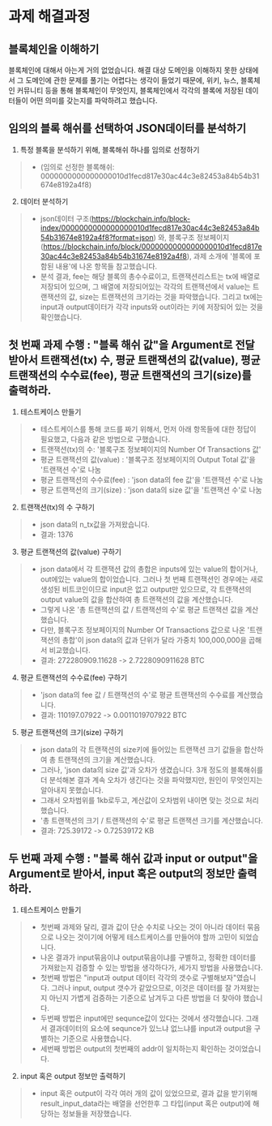 # 과제 해결과정

## 블록체인을 이해하기
블록체인에 대해서 아는게 거의 없었습니다. 해결 대상 도메인을 이해하지 못한 상태에서 그 도메인에 관한 문제를 풀기는 어렵다는 생각이 들었기 때문에, 위키, 뉴스, 블록체인 커뮤니티 등을 통해 블록체인이 무엇인지, 블록체인에서 각각의 블록에 저장된 데이터들이 어떤 의미를 갖는지를 파악하려고 했습니다.

## 임의의 블록 해쉬를 선택하여 JSON데이터를 분석하기
1. 특정 블록을 분석하기 위해, 블록해쉬 하나를 임의로 선정하기
>+ (임의로 선정한 블록해쉬: 0000000000000000010d1fecd817e30ac44c3e82453a84b54b31674e8192a4f8)
2. 데이터 분석하기
>+ json데이터 구조(https://blockchain.info/block-index/0000000000000000010d1fecd817e30ac44c3e82453a84b54b31674e8192a4f8?format=json) 와,
블록구조 정보페이지(https://blockchain.info/block/0000000000000000010d1fecd817e30ac44c3e82453a84b54b31674e8192a4f8), 과제 소개에 '블록에 포함된 내용'에 나온 항목들 참고했습니다.
>+ 분석 결과, fee는 해당 블록의 총수수료이고, 트랜잭션리스트는 tx에 배열로 저장되어 있으며, 그 배열에 저장되어있는 각각의 트랜잭션에서 value는 트랜잭션의 값, size는 트랜잭션의 크기라는 것을 파악했습니다. 그리고 tx에는 input과 output데이터가 각각 inputs와 out이라는 키에 저장되어 있는 것을 확인했습니다.

## 첫 번째 과제 수행 : "블록 해쉬 값"을 Argument로 전달 받아서 트랜잭션(tx) 수, 평균 트랜잭션의 값(value), 평균 트랜잭션의 수수료(fee), 평균 트랜잭션의 크기(size)를 출력하라.
1. 테스트케이스 만들기
>+ 테스트케이스를 통해 코드를 짜기 위해서, 먼저 아래 항목들에 대한 정답이 필요했고, 다음과 같은 방법으로 구했습니다.
>+ 트랜잭션(tx)의 수: '블록구조 정보페이지의 Number Of Transactions 값'
>+ 평균 트랜잭션의 값(value) : '블록구조 정보페이지의 Output Total 값'을 '트랜잭션 수'로 나눔
>+ 평균 트랜잭션의 수수료(fee) : 'json data의 fee 값'을 '트랜잭션 수'로 나눔
>+ 평균 트랜잭션의 크기(size) : 'json data의 size 값'을 '트랜잭션 수'로 나눔


2. 트랜잭션(tx)의 수 구하기
>+ json data의 n_tx값을 가져왔습니다.
>+ 결과: 1376

3. 평균 트랜잭션의 값(value) 구하기
>+ json data에서 각 트랜잭션 값의 총합은 inputs에 있는 value의 합이거나, out에있는 value의 합이었습니다. 그러나 첫 번째 트랜잭션인 경우에는 새로 생성된 비트코인이므로 input은 없고 output만 있으므로, 각 트랜잭션의 output value의 값을 합산하여 총 트랜잭션의 값을 계산했습니다. 
>+ 그렇게 나온 '총 트랜잭션의 값 / 트랜잭션의 수'로 평균 트랜잭션 값을 계산했습니다.
>+ 다만, 블록구조 정보페이지의 Number Of Transactions 값으로 나온 '트랜잭션의 총합'이 json data의 값과 단위가 달라 가중치 100,000,000을 곱해서 비교했습니다.
>+ 결과: 272280909.11628 -> 2.7228090911628 BTC

4. 평균 트랜잭션의 수수료(fee) 구하기
>+ 'json data의 fee 값 / 트랜잭션의 수'로 평균 트랜잭션의 수수료를 계산했습니다.
>+ 결과: 110197.07922 -> 0.0011019707922 BTC

5. 평균 트랜잭션의 크기(size) 구하기
>+ json data의 각 트랜잭션의 size키에 들어있는 트랜잭션 크기 값들을 합산하여 총 트랜잭션의 크기을 계산했습니다. 
>+ 그러나, 'json data의 size 값'과 오차가 생겼습니다. 3개 정도의 블록해쉬를 더 분석해본 결과 계속 오차가 생긴다는 것을 파악했지만, 원인이 무엇인지는 알아내지 못했습니다.
>+ 그래서 오차범위를 1kb로두고, 계산값이 오차범위 내이면 맞는 것으로 처리했습니다.
>+ '총 트랜잭션의 크기 / 트랜잭션의 수'로 평균 트랜잭션 크기를 계산했습니다.
>+ 결과: 725.39172 -> 0.72539172 KB

## 두 번째 과제 수행 : "블록 해쉬 값과 input or output"을 Argument로 받아서, input 혹은 output의 정보만 출력하라.
1. 테스트케이스 만들기
>+ 첫번째 과제와 달리, 결과 값이 단순 수치로 나오는 것이 아니라 데이터 묶음으로 나오는 것이기에 어떻게 테스트케이스를 만들어야 할까 고민이 되었습니다.
>+ 나온 결과가 input묶음이냐 output묶음이냐를 구별하고, 정확한 데이터를 가져왔는지 검증할 수 있는 방법을 생각하다가, 세가지 방법을 사용했습니다.
>+ 첫번째 방법은 "input과 output 데이터 각각의 갯수로 구별해보자"였습니다. 그러나 input, output 갯수가 같았으므로, 이것은 데이터를 잘 가져왔는지 아닌지 가볍게 검증하는 기준으로 남겨두고 다른 방법을 더 찾아야 했습니다.
>+ 두번째 방법은 input에만 sequnce값이 있다는 것에서 생각했습니다. 그래서 결과데이터의 요소에 sequnce가 있느냐 없느냐를 input과 output을 구별하는 기준으로 사용했습니다.
>+ 세번째 방법은 output의 첫번째의 addr이 일치하는지 확인하는 것이었습니다.

2. input 혹은 output 정보만 출력하기
>+ input 혹은 output이 각각 여러 개의 값이 있었으므로, 결과 값을 받기위해 result_input_data라는 배열을 선언한후 그 타입(input 혹은 output)에 해당하는 정보들을 저장했습니다.

